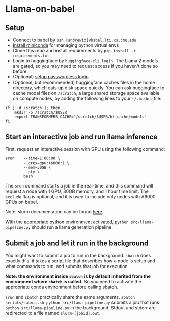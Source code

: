 # Llama-on-babel

## Setup

- Connect to babel by `ssh [andrewid]@babel.lti.cs.cmu.edu`
- [Install miniconda](https://docs.conda.io/projects/miniconda/en/latest/#quick-command-line-install) for managing python virtual envs
- Clone this repo and install requirements by `pip install -r requirements.txt`
- Login to huggingface by `huggingface-cli login`. The Llama 2 models are gated, so you may need to request access if you haven't done so before.
- (Optional) [setup passwordless login](https://hpc.lti.cs.cmu.edu/wiki/index.php?title=Connecting_to_the_Cluster#Passwordless_Login)
- (Optional, but recommended) huggingface caches files in the home directory, which eats up disk space quickly.
You can ask huggingface to cache model files on `/scratch`, a large shared storage space available on compute nodes, by adding the following lines to your `~/.bashrc` file:

```
if [ -d /scratch ]; then
    mkdir -p /scratch/$USER
    export TRANSFORMERS_CACHE="/scratch/$USER/hf_cache/models"
fi
```

## Start an interactive job and run llama inference

First, request an interactive session with GPU using the following command:
```
srun    --time=1:00:00 \
        --gres=gpu:A6000:1 \
        --mem=30GB \
        --pty \
        bash
```

The `srun` command starts a job in the real-time, and this command will request a node with 1 GPU, 30GB memory, and 1 hour time limit.
The `--exclude` flag is optional, and it is used to include only nodes with A6000 GPUs on babel.

Note: slurm documentation can be found [here](https://slurm.schedmd.com/srun.html).

With the appropriate python environment activated, `python src/llama-pipeline.py` should run a llama generation pipeline.

## Submit a job and let it run in the background

You might want to submit a job to run in the background.
`sbatch` does exactly this: it takes a script file that describes how a node is setup and what commands to run, and submits that job for execution.

**Note: the environment inside `sbatch` is by default inherited from the environment where `sbatch` is called.**
So you need to activate the appropriate conda environment before calling sbatch.

`srun` and `sbatch` practically share the same arguments.
`sbatch scripts/submit.sh python src/llama-pipeline.py` submits a job that runs `python src/llama-pipeline.py` in the background.
Stdout and stderr are redirected to a file named `slurm-[jobid].out`.


